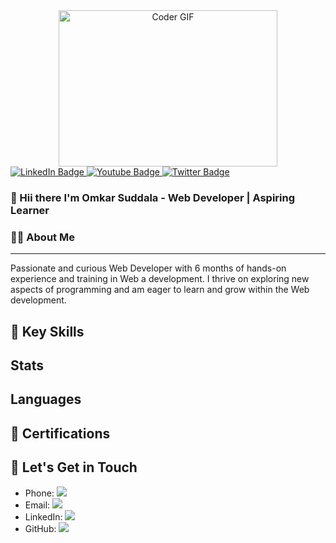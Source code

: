 <div id="header" align="center">
  <img alt="Coder GIF" height=250 width=350 src="https://magiccopy.xyz/assets/images/hadder.gif" />

</div>
<div id="badges">
  <a href="https://www.linkedin.com/in/suddala-omkar-403433207/">
    <img src="https://img.shields.io/badge/LinkedIn-blue?style=for-the-badge&logo=linkedin&logoColor=white" alt="LinkedIn Badge"/>
  </a>
  <a href="your-youtube-URL">
    <img src="https://img.shields.io/badge/YouTube-red?style=for-the-badge&logo=youtube&logoColor=white" alt="Youtube Badge"/>
  </a>
  <a href="your-twitter-URL">
    <img src="https://img.shields.io/badge/Twitter-blue?style=for-the-badge&logo=twitter&logoColor=white" alt="Twitter Badge"/>
  </a>
</div>



###  👋 Hii there I'm Omkar Suddala - Web Developer | Aspiring Learner

### 👨‍💻 About Me
------
Passionate and curious Web Developer with 6 months of hands-on experience and training in Web a development. I thrive on exploring new aspects of programming and am eager to learn and grow within the Web development.


🚀 Key Skills
------


## Stats


## Languages 

🚀 Certifications
------


📧 Let's Get in Touch
------------------
- Phone: [![](https://img.shields.io/badge/-+918008457914-%23181717?style=flat-square&logo=mobile)](tel:+918008457914)
- Email: [![](https://img.shields.io/badge/-omkarsuddala8008@gmail.com-%23181717?style=flat-square&logo=gmail)](mailto:-omkarsuddala8008@gmail.com)
- LinkedIn: [![](https://camo.githubusercontent.com/dc2710b37f711ffb0c40f2937e284bfe28952a1a270356b3f2d525238f34d59d/68747470733a2f2f696d672e736869656c64732e696f2f62616467652f2d4468727576696c2532304d6f7261646979612d626c75653f7374796c653d666c61742d737175617265266c6f676f3d4c696e6b6564696e266c6f676f436f6c6f723d7768697465266c696e6b3d68747470733a2f2f7777772e6c696e6b6564696e2e636f6d2f696e2f6468727576696c2d6d6f7261646979612f)](https://www.linkedin.com/in/suddala-omkar-403433207/)
- GitHub: [![](https://img.shields.io/badge/-Omkar-royal-%23181717?style=flat-square&logo=github)](https://github.com/Omkar-royal)

<!--
**Omkar-royal/Omkar-royal** is a ✨ _special_ ✨ repository because its `README.md` (this file) appears on your GitHub profile.

Here are some ideas to get you started:

- 🔭 I’m currently working on ...
- 🌱 I’m currently learning ...
- 👯 I’m looking to collaborate on ...
- 🤔 I’m looking for help with ...
- 💬 Ask me about ...
- 📫 How to reach me: ...
- 😄 Pronouns: ...
- ⚡ Fun fact: ...
-->
